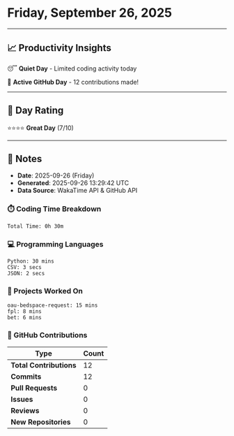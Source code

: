 # Friday, September 26, 2025

---

## 📈 Productivity Insights

😴 **Quiet Day** - Limited coding activity today

🚀 **Active GitHub Day** - 12 contributions made!

---

## 🎯 Day Rating

⭐⭐⭐⭐ **Great Day** (7/10)

---

## 📝 Notes

- **Date**: 2025-09-26 (Friday)
- **Generated**: 2025-09-26 13:29:42 UTC
- **Data Source**: WakaTime API & GitHub API


### ⏱️ Coding Time Breakdown

```
Total Time: 0h 30m
```

### 💻 Programming Languages

```
Python: 30 mins
CSV: 3 secs
JSON: 2 secs
```

### 📂 Projects Worked On

```
oau-bedspace-request: 15 mins
fpl: 8 mins
bet: 6 mins

```


### 🐙 GitHub Contributions

| Type | Count |
|------|-------|
| **Total Contributions** | 12 |
| **Commits** | 12 |
| **Pull Requests** | 0 |
| **Issues** | 0 |
| **Reviews** | 0 |
| **New Repositories** | 0 |

